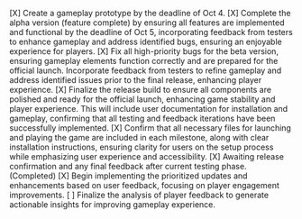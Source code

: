 [X] Create a gameplay prototype by the deadline of Oct 4.
[X] Complete the alpha version (feature complete) by ensuring all features are implemented and functional by the deadline of Oct 5, incorporating feedback from testers to enhance gameplay and address identified bugs, ensuring an enjoyable experience for players.
[X] Fix all high-priority bugs for the beta version, ensuring gameplay elements function correctly and are prepared for the official launch. Incorporate feedback from testers to refine gameplay and address identified issues prior to the final release, enhancing player experience.
[X] Finalize the release build to ensure all components are polished and ready for the official launch, enhancing game stability and player experience. This will include user documentation for installation and gameplay, confirming that all testing and feedback iterations have been successfully implemented.
[X] Confirm that all necessary files for launching and playing the game are included in each milestone, along with clear installation instructions, ensuring clarity for users on the setup process while emphasizing user experience and accessibility.
[X] Awaiting release confirmation and any final feedback after current testing phase. (Completed)
[X] Begin implementing the prioritized updates and enhancements based on user feedback, focusing on player engagement improvements.
[ ] Finalize the analysis of player feedback to generate actionable insights for improving gameplay experience.